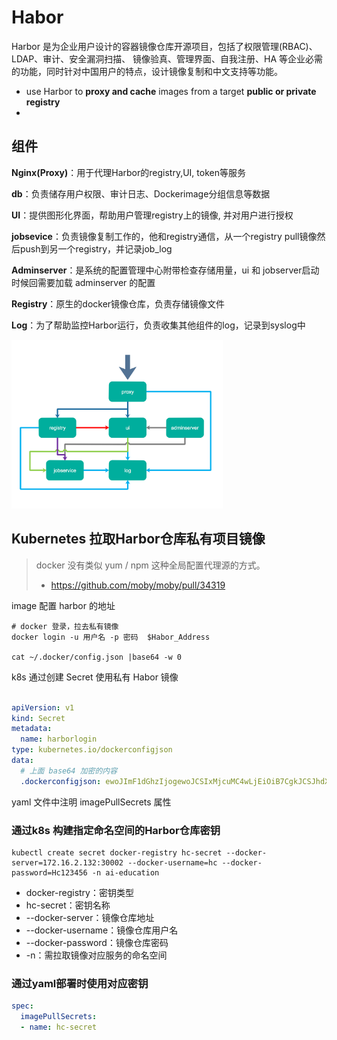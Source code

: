 # Habor

Harbor 是为企业用户设计的容器镜像仓库开源项目，包括了权限管理(RBAC)、LDAP、审计、安全漏洞扫描、 镜像验真、管理界面、自我注册、HA 等企业必需的功能，同时针对中国用户的特点，设计镜像复制和中文支持等功能。

- use Harbor to **proxy and cache** images from a target **public or private registry**
- 

## 组件

**Nginx(Proxy)**：用于代理Harbor的registry,UI, token等服务 

**db**：负责储存用户权限、审计日志、Dockerimage分组信息等数据

**UI**：提供图形化界面，帮助用户管理registry上的镜像, 并对用户进行授权 

**jobsevice**：负责镜像复制工作的，他和registry通信，从一个registry pull镜像然后push到另一个registry，并记录job_log 

**Adminserver**：是系统的配置管理中心附带检查存储用量，ui 和 jobserver启动时候回需要加载 adminserver 的配置

**Registry**：原生的docker镜像仓库，负责存储镜像文件

**Log**：为了帮助监控Harbor运行，负责收集其他组件的log，记录到syslog中

<img src="pics/habor.png" alt="img" style="zoom: 33%;" />

## Kubernetes 拉取Harbor仓库私有项目镜像

> docker 没有类似 yum / npm 这种全局配置代理源的方式。
>
> - https://github.com/moby/moby/pull/34319

image 配置 harbor 的地址

```shell
# docker 登录，拉去私有镜像
docker login -u 用户名 -p 密码  $Habor_Address

cat ~/.docker/config.json |base64 -w 0
```

k8s 通过创建  Secret 使用私有 Habor 镜像

```yaml

apiVersion: v1
kind: Secret
metadata:
  name: harborlogin
type: kubernetes.io/dockerconfigjson
data:
  # 上面 base64 加密的内容
  .dockerconfigjson: ewoJImF1dGhzIjogewoJCSIxMjcuMC4wLjEiOiB7CgkJCSJhdXRoIjo...
```

yaml 文件中注明 imagePullSecrets 属性



### 通过k8s 构建指定命名空间的Harbor仓库密钥

```shell
kubectl create secret docker-registry hc-secret --docker-server=172.16.2.132:30002 --docker-username=hc --docker-password=Hc123456 -n ai-education
```

- docker-registry：密钥类型
- hc-secret：密钥名称
- --docker-server：镜像仓库地址
- --docker-username：镜像仓库用户名
- --docker-password：镜像仓库密码
- -n：需拉取镜像对应服务的命名空间

### 通过yaml部署时使用对应密钥

```yaml
spec:
  imagePullSecrets:
  - name: hc-secret
```

